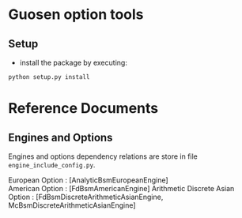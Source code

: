# Guosen option tools

## Setup

- install the package by executing:
```commandline
python setup.py install
```

# Reference Documents

## Engines and Options

Engines and options dependency relations are store in file `engine_include_config.py`.  

European Option : [AnalyticBsmEuropeanEngine]  
American Option : [FdBsmAmericanEngine]
Arithmetic Discrete Asian Option : [FdBsmDiscreteArithmeticAsianEngine, McBsmDiscreteArithmeticAsianEngine]  

    